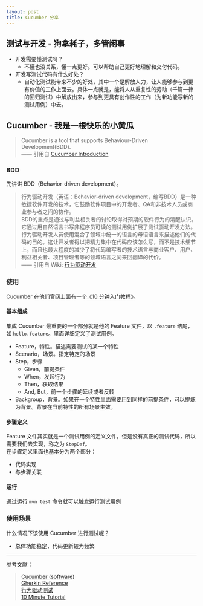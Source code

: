 ```yaml
---
layout: post
title: Cucumber 分享
---
```


## 测试与开发 - 狗拿耗子，多管闲事

- 开发需要懂测试吗？
  - 不懂也没关系，懂一点更好。可以帮助自己更好地理解和交付代码。
- 开发写测试代码有什么好处？
  - 自动化测试能带来不少的好处，其中一个是解放人力，让人能够参与到更有价值的工作上面去。具体一点就是，能将人从重复性的劳动（千篇一律的回归测试）中解放出来，参与到更具有创作性的工作（为新功能写新的测试用例）中去。

## Cucumber - 我是一根快乐的小黄瓜

> Cucumber is a tool that supports Behaviour-Driven Development(BDD).  
> —— 引用自 [Cucumber Introduction](https://cucumber.io/docs/guides/overview/)

### BDD

先讲讲 BDD（Behavior-driven development）。

> 行为驱动开发（英语：Behavior-driven development，缩写BDD）是一种敏捷软件开发的技术，它鼓励软件项目中的开发者、QA和非技术人员或商业参与者之间的协作。  
> BDD的重点是通过与利益相关者的讨论取得对预期的软件行为的清醒认识。它通过用自然语言书写非程序员可读的测试用例扩展了测试驱动开发方法。行为驱动开发人员使用混合了领域中统一的语言的母语语言来描述他们的代码的目的。这让开发者得以把精力集中在代码应该怎么写，而不是技术细节上，而且也最大程度的减少了将代码编写者的技术语言与商业客户、用户、利益相关者、项目管理者等的领域语言之间来回翻译的代价。  
> —— 引用自 Wiki: [行为驱动开发](https://zh.wikipedia.org/wiki/%E8%A1%8C%E4%B8%BA%E9%A9%B1%E5%8A%A8%E5%BC%80%E5%8F%91)

### 使用

Cucumber 在他们官网上面有一个[《10 分钟入门教程》](https://cucumber.io/docs/guides/10-minute-tutorial/)。

#### 基本组成

集成 Cucumber 最重要的一个部分就是他的 Feature 文件，以 `.feature` 结尾，如 `hello.feature`。里面详细定义了测试用例。

- Feature，特性。描述需要测试的某一个特性
- Scenario，场景。指定特定的场景
- Step，步骤
  - Given，前提条件
  - When，发起行为
  - Then，获取结果
  - And, But，前一个步骤的延续或者反转
- Backgroup，背景。如果在一个特性里面需要用到同样的前提条件，可以提炼为背景。背景在当前特性的所有场景生效。

#### 步骤定义

Feature 文件其实就是一个测试用例的定义文件，但是没有真正的测试代码，所以需要我们去实现，称之为 `StepDef`。  
在步骤定义里面也基本分为两个部分：

- 代码实现
- 与步骤关联

#### 运行

通过运行 `mvn test` 命令就可以触发运行测试用例

### 使用场景

什么情况下该使用 Cucumber 进行测试呢？

- 总体功能稳定，代码更新较为频繁

---

参考文献：

> [Cucumber (software)](https://en.wikipedia.org/wiki/Cucumber_(software))  
> [Gherkin Reference](https://cucumber.io/docs/gherkin/reference/)  
> [行为驱动测试](https://zh.wikipedia.org/wiki/%E8%A1%8C%E4%B8%BA%E9%A9%B1%E5%8A%A8%E5%BC%80%E5%8F%91)  
> [10 Minute Tutorial](https://cucumber.io/docs/guides/10-minute-tutorial/)  
